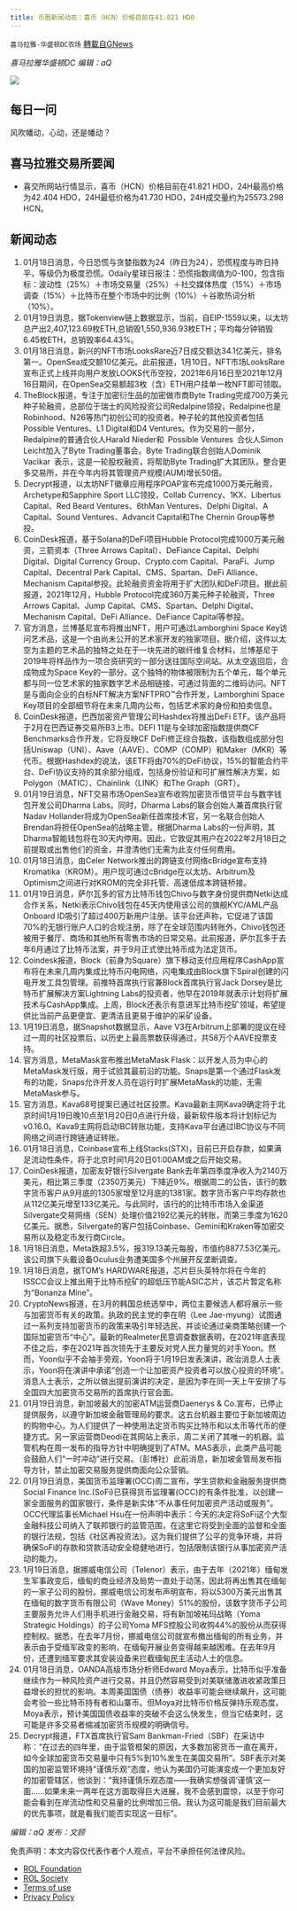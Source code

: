 ```yaml
---
title: 币圈新闻动态：喜币（HCN）价格目前在41.821 HDO
---
```

`喜马拉雅-华盛顿DC农场` [轉載自GNews](https://gnews.org/zh-hans/1878551/)

*喜马拉雅华盛顿DC 编辑：aQ*

![](http://himalayawashingtondc.org/wp-content/uploads/2021/07/ScreenShot-2021-07-31-at-16.20.22@2x.png)



## 每日一问





风吹幡动，心动，还是幡动？





## 喜马拉雅交易所要闻





- 喜交所网站行情显示，喜币（HCN）价格目前在41.821 HDO，24H最高价格为42.404 HDO，24H最低价格为41.730 HDO，24H成交量约为25573.298 HCN。






## 新闻动态





1. 01月18日消息，今日恐慌与贪婪指数为24（昨日为24），恐慌程度与昨日持平，等级仍为极度恐慌。Odaily星球日报注：恐慌指数阈值为0-100，包含指标：波动性（25%）＋市场交易量（25%）＋社交媒体热度（15%）＋市场调查（15%）＋比特币在整个市场中的比例（10%）＋谷歌热词分析（10%）。
2. 01月19日消息，据Tokenview链上数据显示，当前，自EIP-1559以来，以太坊总产出2,407,123.69枚ETH,总销毁1,550,936.93枚ETH；平均每分钟销毁6.45枚ETH，总销毁率64.43%。
3. 01月18日消息，新兴的NFT市场LooksRare近7日成交额达34.1亿美元，排名第一。OpenSea成交额10亿美元。此前报道，1月10日，NFT市场LooksRare宣布正式上线并向用户发放LOOKS代币空投，2021年6月16日至2021年12月16日期间，在OpenSea交易额超3枚（含）ETH用户挂单一枚NFT即可领取。
4. TheBlock报道，专注于加密衍生品的加密做市商Byte Trading完成700万美元种子轮融资，总部位于瑞士的风险投资公司Redalpine领投，Redalpine也是 Robinhood、N26等热门初创公司的投资者。种子轮的其他投资者包括Possible Ventures、L1 Digital和D4 Ventures。作为交易的一部分，Redalpine的普通合伙人Harald Nieder和 Possible Ventures 合伙人Simon Leicht加入了Byte Trading董事会。Byte Trading联合创始人Dominik Vacikar 表示，这是一轮股权融资，将帮助Byte Trading扩大其团队，整合更多交易所，并在今年内将其管理资产规模(AUM)增长50倍。
5. Decrypt报道，以太坊NFT徽章应用程序POAP宣布完成1000万美元融资，Archetype和Sapphire Sport LLC领投，Collab Currency、1KX、Libertus Capital、Red Beard Ventures、6thMan Ventures、Delphi Digital、A Capital、Sound Ventures、Advancit Capital和The Chernin Group等参投。
6. CoinDesk报道，基于Solana的DeFi项目Hubble Protocol完成1000万美元融资，三箭资本（Three Arrows Capital）、DeFiance Capital、Delphi Digital、Digital Currency Group、Crypto.com Capital、ParaFi、Jump Capital、Decentral Park Capital、CMS、Spartan、DeFi Alliance、Mechanism Capital参投。此轮融资资金将用于扩大团队和DeFi项目。据此前报道，2021年12月，Hubble Protocol完成360万美元种子轮融资，Three Arrows Capital、Jump Capital、CMS、Spartan、Delphi Digital、Mechanism Capital、DeFi Alliance、DeFiance Capital等参投。
7. 官方消息，兰博基尼宣布将推出NFT，用户可通过Lamborghini Space Key访问艺术品，这是一个由尚未公开的艺术家开发的独家项目。据介绍，这件以太空为主题的艺术品的独特之处在于一块先进的碳纤维复合材料，兰博基尼于2019年将样品作为一项合资研究的一部分送往国际空间站。从太空返回后，合成物成为Space Key的一部分。这个独特的物体被限制为五个单元，每个单元都与同一位艺术家的独家数字艺术品相链接，可通过背面的二维码访问。NFT是与面向企业的白标NFT解决方案NFTPRO™合作开发，Lamborghini Space Key项目的全部细节将在未来几周内公布，包括艺术家的身份和拍卖信息。
8. CoinDesk报道，巴西加密资产管理公司Hashdex将推出DeFi ETF。该产品将于2月在巴西证券交易所B3上市。DEFI 11是与全球加密指数提供商CF Benchmarks合作开发，它将反映CF DeFi修正综合指数，该指数组成部分包括Uniswap（UNI）、Aave（AAVE）、COMP（COMP）和Maker（MKR）等代币。根据Hashdex的说法，该ETF将由70%的DeFi协议，15%的智能合约平台、DeFi协议支持的其余部分组成，包括身份验证和可扩展性解决方案，如Polygon（MATIC）、Chainlink（LINK）和The Graph（GRT）。
9. 01月19日消息，NFT交易市场OpenSea宣布收购加密货币借贷平台与数字钱包开发公司Dharma Labs。同时，Dharma Labs的联合创始人兼首席执行官Nadav Hollander将成为OpenSea新任首席技术官，另一名联合创始人Brendan将担任OpenSea的战略主管。根据Dharma Labs的一份声明，其Dharma智能钱包将在30天内停用。因此，它敦促其用户在2022年2月18日之前提取或出售他们的资金，并澄清他们无需为此支付任何费用。
10. 01月18日消息，由Celer Network推出的跨链支付网络cBridge宣布支持Kromatika（KROM）。用户现可通过cBridge在以太坊、Arbitrum及Optimism之间进行对KROM的完全非托管、高速低成本跨链桥接。
11. 01月19日消息，萨尔瓦多的官方比特币钱包Chivo与数字身份提供商Netki达成合作关系，Netki表示Chivo钱包在45天内使用该公司的旗舰KYC/AML产品Onboard ID吸引了超过400万新用户注册。该平台还声称，它促进了该国70%的无银行账户人口的合规注册，除了在全球范围内转账外，Chivo钱包还被用于餐厅、商场和其他所有零售市场的日常交易。此前报道，萨尔瓦多于去年6月通过了比特币法案，并于9月正式使比特币成为法定货币。
12. Coindesk报道，Block（前身为Square）旗下移动支付应用程序CashApp宣布将在未来几周内集成比特币闪电网络，闪电集成由Block旗下Spiral创建的闪电开发工具包管理。前推特首席执行官兼Block首席执行官Jack Dorsey是比特币扩展解决方案Lightning Labs的投资者，他早在2019年就表示计划将扩展技术与CashApp集成。上周，Block还表示有意进军比特币挖矿领域，希望提供比当前产品更便宜、更清洁且更易于维护的采矿设备。
13. 1月19日消息，据Snapshot数据显示，Aave V3在Arbitrum上部署的提议在经过一周的社区投票后，以历史上最高票数获得通过，共58万个AAVE投票支持。
14. 官方消息，MetaMask宣布推出MetaMask Flask：以开发人员为中心的MetaMask发行版，用于试验其最前沿的功能。Snaps是第一个通过Flask发布的功能，Snaps允许开发人员在运行时扩展MetaMask的功能，无需MetaMask参与。
15. 官方消息，Kava68号提案已通过社区投票。Kava最新主网Kava9确定将于北京时间1月19日晚10点至1月20日0点进行升级，最新软件版本将计划标记为v0.16.0。Kava9主网将启动IBC转账功能，支持Kava平台通过IBC协议与不同网络之间进行跨链通证转账。
16. 01月18日消息，Coinbase宣布上线Stacks(STX)，目前已开启存款，如果满足流动性条件，将于北京时间1月20日01:00AM或之后开始交易。
17. CoinDesk报道，加密友好银行Silvergate Bank去年第四季度净收入为2140万美元，相比第三季度（2350万美元）下降近9%。根据周二的公告，该行的数字货币客户从9月底的1305家增至12月底的1381家。数字货币客户平均存款也从112亿美元增至133亿美元。与此同时，该行的的比特币市场入金渠道Silvergate交易网络（SEN）处理价值2192亿美元的转账，而第三季度为1620亿美元。据悉，Silvergate的客户包括Coinbase、Gemini和Kraken等加密交易所以及稳定币发行商Circle。
18. 1月18日消息，Meta跌超3.5%，报319.13美元每股，市值约8877.53亿美元。该公司旗下头戴设备Oculus业务遭美国多个州展开反垄断调查。
19. 1月18日消息，据TOM’s HARDWARE报道，芯片巨头英特尔将在今年的ISSCC会议上推出用于比特币挖矿的超低压节能ASIC芯片，该芯片暂定名称为“Bonanza Mine”。
20. CryptoNews报道，在3月的韩国总统选举中，两位主要候选人都将展示一些与加密货币有关的政策。执政的民主党的李在明（Lee Jae-myung）试图通过一系列支持加密货币的政策来吸引年轻选民，并谈论通过亲商策略创建一个国际加密货币“中心”。最新的Realmeter民意调查数据表明，在2021年底表现不佳之后，李在2021年首次领先于主要反对党人民力量党的对手Yoon。然而，Yoon似乎不会袖手旁观，Yoon将于1月19日发表演讲，政治消息人士表示，Yoon将在演讲中承诺“创造一个让加密资产投资者可以放心投资的环境”。消息人士表示，之所以做出提前演讲的决定，是因为李在同一天上午安排了与全国四大加密货币交易所的首席执行官会面。
21. 01月19日消息，新加坡最大的加密ATM运营商Daenerys & Co.宣布，已停止提供服务，以遵守新加坡金融管理局的要求。这五台机器主要位于新加坡周边的购物中心，为人们提供了一种使用法定货币购买比特币和以太币等代币的便捷方式。另一家运营商Deodi在其网站上表示，周二关闭了其唯一的机器。监管机构在周一发布的指导方针中明确提到了ATM。MAS表示，此类产品可能会鼓励人们“一时冲动”进行交易。（彭博社）此前消息，新加坡金管局发布指导方针，禁止加密交易服务提供商面向公众营销。
22. 01月19日消息，美国货币监理署(OCC)周二宣布，学生贷款和金融服务提供商Social Finance Inc.(SoFi)已获得货币监理署(OCC)的有条件批准，以创建一家全面服务的国家银行，条件是新实体“不从事任何加密资产活动或服务”。OCC代理监事长Michael Hsu在一份声明中表示：今天的决定将SoFi这个大型金融科技公司纳入了联邦银行的监管范围，在这里它将受到全面的监督和全面的银行法规，包括《社区再投资法》。这为我们提供了公平的竞争环境，并将确保SoFi的存款和贷款活动安全稳健地进行，包括限制该银行从事加密资产活动的能力。
23. 1月19日消息，据挪威电信公司（Telenor）表示，由于去年（2021年）缅甸发生军事政变后，缅甸的商业经济及局势一直处于动荡，因此将再出售其在缅甸的一家子公司的股份。挪威电信公司发布声明宣布，将以5300万美元出售其在缅甸的数字货币有限公司（Wave Money）51%的股份，该数字货币子公司主要服务允许人们用手机进行金融交易，将有新加坡祐玛战略（Yoma Strategic Holdings）的子公司Yoma MFS控股公司收购44%的股份从而获得控制权。据悉，在去年7月份，挪威电信公司就宣布撤出缅甸的所有业务，并表示由于受缅军政变的影响，在缅甸开展业务变得越来越困难。在去年9月份，还遭到缅军要求其安装设备来拦截缅甸民主活动人士的信息。
24. 01月18日消息，OANDA高级市场分析师Edward Moya表示，比特币似乎准备继续作为一种风险资产进行交易，并且仍然容易受到对美联储激进收紧政策日益增长的担忧的影响。本周美国国债（债券）收益率可能会继续飙升，这可能会考验一些比特币持有者和山寨币。但Moya对比特币价格反弹持乐观态度。Moya表示，预计美国国债收益率的突破不会这么快发生，但当它结束时，这可能是许多交易者缩减加密货币规模的明确信号。
25. Decrypt报道，FTX首席执行官Sam Bankman-Fried（SBF）在采访中称：“在过去的四年里，由于监管框架的原因，大多数加密货币一直在离开，如今全球加密货币交易量中只有5%到10%发生在美国交易所”。SBF表示对美国的加密监管环境持“谨慎乐观”态度，他认为美国仍可能演变成一个更加友好的加密管辖区，他谈到：“我持谨慎乐观态度——我确实想强调‘谨慎’这一面……如果未来一两年在这方面取得巨大进展，我不会感到震惊，以至于你可能会看到在岸流动性和交易量的比例增加三倍。我认为这可能是我们目前最大的优先事项，就是看我们能否实现这一目标”。





*编辑：aQ
发布：文顾*


 
 

免责声明：本文内容仅代表作者个人观点，平台不承担任何法律风险。

- [ROL Foundation](https://rolfoundation.org/)
- [ROL Society](https://rolsociety.org/)
- [Terms of use](https://gnews.org/terms-of-use-3/)
- [Privacy Policy](https://gnews.org/privacy-policy/)
